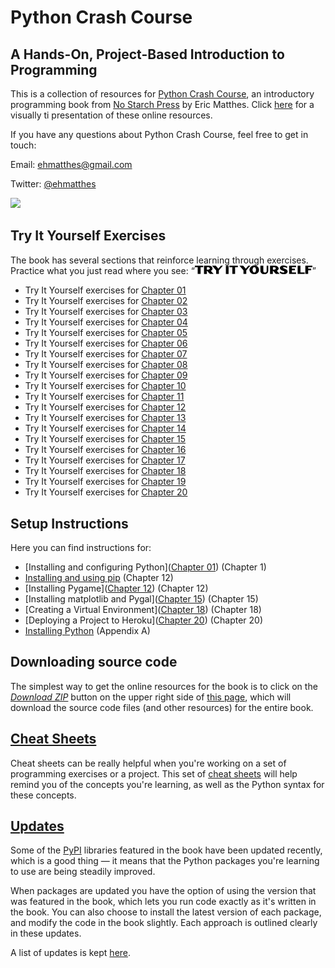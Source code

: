 Python Crash Course
===

A Hands-On, Project-Based Introduction to Programming
---

This is a collection of resources for [Python Crash Course](http://www.nostarch.com/pythoncrashcourse/), an introductory programming book from [No Starch Press](http://www.nostarch.com) by Eric Matthes. Click [here](https://mavaddat-javid-education.github.io/pcc/) for a visually ti presentation of these online resources.

If you have any questions about Python Crash Course, feel free to get in touch:

Email: ehmatthes@gmail.com

Twitter: [@ehmatthes](http://twitter.com/ehmatthes/)

<img src="https://pbs.twimg.com/profile_images/1153801365543538688/6ZRVUWah.png"  width="60vw">

<a href="try_it_yourself"></a>Try It Yourself Exercises
---
The book has several sections that reinforce learning through exercises. Practice what you just read where you see:
&#8220;<img src="./tiy.svg"   width="188vw" alt="Try It Yourself in Adobe Dogma font"/>&#8221;

- Try It Yourself exercises for [Chapter 01](/chapter_01/README.md#try-it-yourself-\#1)
- Try It Yourself exercises for [Chapter 02](/chapter_02/README.md#try-it-yourself-\#1)
- Try It Yourself exercises for [Chapter 03](/chapter_03/README.md#try-it-yourself-\#1)
- Try It Yourself exercises for [Chapter 04](/chapter_04/README.md#try-it-yourself-\#1)
- Try It Yourself exercises for [Chapter 05](/chapter_05/README.md#try-it-yourself-\#1)
- Try It Yourself exercises for [Chapter 06](/chapter_06/README.md#try-it-yourself-\#1)
- Try It Yourself exercises for [Chapter 07](/chapter_07/README.md#try-it-yourself-\#1)
- Try It Yourself exercises for [Chapter 08](/chapter_08/README.md#try-it-yourself-\#1)
- Try It Yourself exercises for [Chapter 09](/chapter_09/README.md#try-it-yourself-\#1)
- Try It Yourself exercises for [Chapter 10](/chapter_10/README.md#try-it-yourself-\#1)
- Try It Yourself exercises for [Chapter 11](/chapter_11/README.md#try-it-yourself-\#1)
- Try It Yourself exercises for [Chapter 12](/chapter_12/README.md#try-it-yourself-\#1)
- Try It Yourself exercises for [Chapter 13](/chapter_13/README.md#try-it-yourself-\#1)
- Try It Yourself exercises for [Chapter 14](/chapter_14/README.md#try-it-yourself-\#1)
- Try It Yourself exercises for [Chapter 15](/chapter_15/README.md#try-it-yourself-\#1)
- Try It Yourself exercises for [Chapter 16](/chapter_16/README.md#try-it-yourself-\#1)
- Try It Yourself exercises for [Chapter 17](/chapter_17/README.md#try-it-yourself-\#1)
- Try It Yourself exercises for [Chapter 18](/chapter_18/README.md#try-it-yourself-\#1)
- Try It Yourself exercises for [Chapter 19](/chapter_19/README.md#try-it-yourself-\#1)
- Try It Yourself exercises for [Chapter 20](/chapter_20/README.md#try-it-yourself-\#1)

<a href="setup_instructions"></a>Setup Instructions
---
Here you can find instructions for:

- [Installing and configuring Python]([Chapter 01](/chapter_01/README.md)) (Chapter 1)
- [Installing and using pip](/chapter_12/installing_pip.md) (Chapter 12)
- [Installing Pygame]([Chapter 12](/chapter_12/README.md)) (Chapter 12)
- [Installing matplotlib and Pygal]([Chapter 15](/chapter_15/README.md)) (Chapter 15)
- [Creating a Virtual Environment]([Chapter 18](/chapter_18/README.md)) (Chapter 18)
- [Deploying a Project to Heroku]([Chapter 20](/chapter_20/README.md)) (Chapter 20)
- [Installing Python](/appendix_a/README.md) (Appendix A)

<a href="source_code"></a>Downloading source code
---
The simplest way to get the online resources for the book is to click on the [*Download ZIP*](https://github.com/mavaddat-javid-education/pcc/archive/master.zip) button on the upper right side of [this page](https://github.com/mavaddat-javid-education/pcc), which will download the source code files (and other resources) for the entire book.

[Cheat Sheets](/cheatsheets/README.md)
---

Cheat sheets can be really helpful when you're working on a set of programming exercises or a project. This set of [cheat sheets](/cheatsheets/README.md) will help remind you of the concepts you're learning, as well as the Python syntax for these concepts.

[Updates](/updates.md)
---

Some of the [PyPI](https://en.wikipedia.org/wiki/Python_Package_Index) libraries featured in the book have been updated recently, which is a good thing &mdash; it means that the Python packages you're learning to use are being steadily improved.

When packages are updated you have the option of using the version that was featured in the book, which lets you run code exactly as it's written in the book. You can also choose to install the latest version of each package, and modify the code in the book slightly. Each approach is outlined clearly in these updates.

A list of updates is kept [here](/updates.md).

